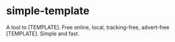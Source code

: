 # simple-template
A tool to [TEMPLATE]. Free online, local, tracking-free, advert-free [TEMPLATE]. Simple and fast. 
